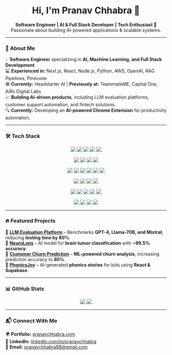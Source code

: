 <h1 align="center">Hi, I'm Pranav Chhabra 👋</h1>  
<p align="center">
  <b>Software Engineer | AI & Full Stack Developer | Tech Enthusiast 🚀</b>  
  <br> Passionate about building AI-powered applications & scalable systems.  
</p>  

---

### 🚀 About Me  
💡 **Software Engineer** specializing in **AI, Machine Learning, and Full Stack Development**  
💻 **Experienced in:** Next.js, React, Node.js, Python, AWS, OpenAI, RAG Pipelines, Pinecone  
🛠 **Currently:** Headstarter AI | **Previously at:** TeammateME, Capital One, AiRo Digital Labs  
📈 **Building AI-driven products**, including LLM evaluation platforms, customer support automation, and fintech solutions.  
🔍 **Currently:** Developing an **AI-powered Chrome Extension** for productivity automation.  

---

### 🛠️ Tech Stack  

<p align="center">
  <!-- Languages -->
  <img src="https://img.shields.io/badge/Java-007396?style=for-the-badge&logo=java&logoColor=white" />
  <img src="https://img.shields.io/badge/JavaScript-F7DF1E?style=for-the-badge&logo=javascript&logoColor=black" />
  <img src="https://img.shields.io/badge/TypeScript-3178C6?style=for-the-badge&logo=typescript&logoColor=white" />
  <img src="https://img.shields.io/badge/Python-3776AB?style=for-the-badge&logo=python&logoColor=white" />
  <img src="https://img.shields.io/badge/Swift-FA7343?style=for-the-badge&logo=swift&logoColor=white" />
</p>

<p align="center">
  <!-- Frontend -->
  <img src="https://img.shields.io/badge/Next.js-000000?style=for-the-badge&logo=next.js&logoColor=white" />
  <img src="https://img.shields.io/badge/React-61DAFB?style=for-the-badge&logo=react&logoColor=black" />
  <img src="https://img.shields.io/badge/React_Native-61DAFB?style=for-the-badge&logo=react&logoColor=black" />
  <img src="https://img.shields.io/badge/TailwindCSS-38B2AC?style=for-the-badge&logo=tailwind-css&logoColor=white" />
</p>

<p align="center">
  <!-- Backend & Cloud -->
  <img src="https://img.shields.io/badge/Node.js-339933?style=for-the-badge&logo=node.js&logoColor=white" />
  <img src="https://img.shields.io/badge/Express.js-000000?style=for-the-badge&logo=express&logoColor=white" />
  <img src="https://img.shields.io/badge/AWS-FF9900?style=for-the-badge&logo=amazonaws&logoColor=black" />
  <img src="https://img.shields.io/badge/GCP-4285F4?style=for-the-badge&logo=googlecloud&logoColor=white" />
  <img src="https://img.shields.io/badge/Firebase-FFCA28?style=for-the-badge&logo=firebase&logoColor=black" />
  <img src="https://img.shields.io/badge/Docker-2496ED?style=for-the-badge&logo=docker&logoColor=white" />
</p>

<p align="center">
  <!-- Databases & Vector Search -->
  <img src="https://img.shields.io/badge/MongoDB-47A248?style=for-the-badge&logo=mongodb&logoColor=white" />
  <img src="https://img.shields.io/badge/MySQL-4479A1?style=for-the-badge&logo=mysql&logoColor=white" />
  <img src="https://img.shields.io/badge/Pinecone-0055FF?style=for-the-badge" />
  <img src="https://img.shields.io/badge/Supabase-3ECF8E?style=for-the-badge&logo=supabase&logoColor=white" />
</p>

<p align="center">
  <!-- AI & Automation -->
  <img src="https://img.shields.io/badge/OpenAI-412991?style=for-the-badge&logo=openai&logoColor=white" />
  <img src="https://img.shields.io/badge/GPT_4-EE4C2C?style=for-the-badge&logo=openai&logoColor=white" />
  <img src="https://img.shields.io/badge/AWS_Rekognition-FF9900?style=for-the-badge&logo=amazonaws&logoColor=black" />
  <img src="https://img.shields.io/badge/Hugging_Face-FFCC00?style=for-the-badge&logo=huggingface&logoColor=black" />
  <img src="https://img.shields.io/badge/RAG-000000?style=for-the-badge" />
</p>

<p align="center">
  <!-- APIs & Tools -->
  <img src="https://img.shields.io/badge/REST_APIs-0055FF?style=for-the-badge" />
  <img src="https://img.shields.io/badge/Stripe-008CDD?style=for-the-badge&logo=stripe&logoColor=white" />
  <img src="https://img.shields.io/badge/TDD-00BFFF?style=for-the-badge" />
  <img src="https://img.shields.io/badge/Agile-29A329?style=for-the-badge" />
</p>


---

### 🔥 Featured Projects  

📌 **[LLM Evaluation Platform](https://github.com/pc9350/LLM-Evaluation-platform)** – Benchmarks **GPT-4, Llama-70B, and Mixtral**, reducing **testing time by 80%**.  
📌 **[NeuroLens](https://github.com/pc9350/NeuroLens_Brain_Tumor_Classification)** – AI model for **brain tumor classification** with **~99.5% accuracy**.  
📌 **[Customer Churn Prediction](https://github.com/pc9350/Customer-Churn-Prediction)** – **ML-powered churn analysis**, increasing prediction accuracy to **85%**.  
📌 **[PhonicsJoy](https://github.com/pc9350/phonics-story-generator)** – AI-generated **phonics stories** for kids using **React & Supabase**.  

---

### 📊 GitHub Stats  
<p align="center">
  <img src="https://github-readme-stats.vercel.app/api?username=pc9350&show_icons=true&theme=radical" />
  <img src="https://github-readme-stats.vercel.app/api/top-langs/?username=pc9350&layout=compact&theme=radical" />
</p>

---

### 📬 Connect With Me  
🌍 **Portfolio:** [pranavchhabra.com](https://pranavchhabra.com/)  
💼 **LinkedIn:** [linkedin.com/in/pranavchhabra](https://linkedin.com/in/pranavchhabra)  
📧 **Email:** [pranavchhabra88@gmail.com](mailto:pranavchhabra88@gmail.com)  
